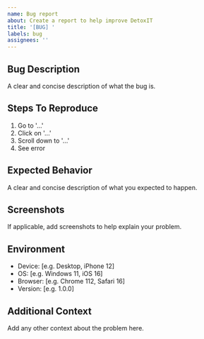 ```yaml
---
name: Bug report
about: Create a report to help improve DetoxIT
title: '[BUG] '
labels: bug
assignees: ''
---
```


## Bug Description
A clear and concise description of what the bug is.

## Steps To Reproduce
1. Go to '...'
2. Click on '...'
3. Scroll down to '...'
4. See error

## Expected Behavior
A clear and concise description of what you expected to happen.

## Screenshots
If applicable, add screenshots to help explain your problem.

## Environment
- Device: [e.g. Desktop, iPhone 12]
- OS: [e.g. Windows 11, iOS 16]
- Browser: [e.g. Chrome 112, Safari 16]
- Version: [e.g. 1.0.0]

## Additional Context
Add any other context about the problem here.
